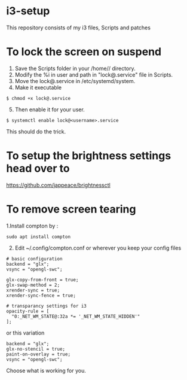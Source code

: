 # i3-setup
This repository consists of my i3 files, Scripts and patches 

# To lock the screen on suspend
  1. Save the Scripts folder in your /home/<username>/ directory.
  2. Modify the %i in user and path in "lock@.service" file in Scripts. 
  3. Move the lock@.service in /etc/systemd/system.
  4. Make it executable
  
  ```
  $ chmod +x lock@.service
  ```
  5. Then enable it for your user.
  
  ```
  $ systemctl enable lock@<username>.service
  ```
   This should do the trick.
   
# To setup the brightness settings head over to 
  https://github.com/jappeace/brightnessctl
# To remove screen tearing 
  1.Install compton by :
  
  ```
  sudo apt install compton
  ```
  2. Edit ~/.config/compton.conf or wherever you keep your config files
  
  ```
  # basic configuration
backend = "glx";
vsync = "opengl-swc";

glx-copy-from-front = true;
glx-swap-method = 2;
xrender-sync = true;
xrender-sync-fence = true;

# transparancy settings for i3
opacity-rule = [
    "0:_NET_WM_STATE@:32a *= '_NET_WM_STATE_HIDDEN'"
];
```
or this variation
```
backend = "glx";
glx-no-stencil = true;
paint-on-overlay = true;
vsync = "opengl-swc";
```
Choose what is working for you.


   
   

  
  
  

  
  

